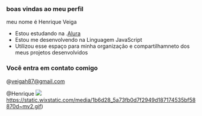 ### boas vindas ao meu perfil

meu nome é Henrique Veiga

- Estou estudando na .[Alura](https://www.alura.com.br)
- Estou me desenvolvendo na Linguagem JavaScript
- Utilizou esse espaço para minha organização e compartilhamneto dos meus projetos desenvolvidos

### Você entra em contato comigo

@veigah87@gmail.com

@Henrique
![](https://static.wixstatic.com/media/1b6d28_5a73fb0d7f2949d187174535bf58870d~mv2.gif)https://static.wixstatic.com/media/1b6d28_5a73fb0d7f2949d187174535bf58870d~mv2.gif)
